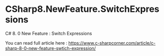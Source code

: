 # CSharp8.NewFeature.SwitchExpressions
C# 8. 0 New Feature : Switch Expressions

You can read full article here : https://www.c-sharpcorner.com/article/c-sharp-8-0-new-feature-swtich-expression/
